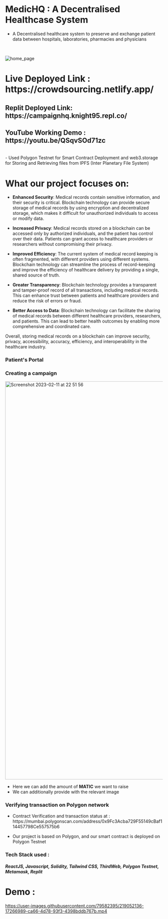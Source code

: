 # MedicHQ : A Decentralised Healthcase System
- A Decentralised healthcare system to preserve and exchange patient data between hospitals, laboratories, pharmacies and physicians
<br/>

![home_page](https://user-images.githubusercontent.com/79582395/227748683-5ec537e9-9b51-4c57-95eb-a53df678f331.jpeg)
 
 <h1>Live Deployed Link   : https://crowdsourcing.netlify.app/</h1>
 <h2> Replit Deployed Link: https://campaignhq.knight95.repl.co/</h2>
 <h2>YouTube Working Demo : https://youtu.be/QSqvSOd71zc</h2>
 <br/>
 - Used Polygon Testnet for Smart Contract Deployment and web3.storage for Storing and Retrieving files from IPFS (Inter Planetary File System)
 <br/>
 
 # What our project focuses on:

- <b>Enhanced Security</b>: Medical records contain sensitive information, and their security is critical. Blockchain technology can provide secure storage of medical records by using encryption and decentralized storage, which makes it difficult for unauthorized individuals to access or modify data.

- <b>Increased Privacy</b>: Medical records stored on a blockchain can be accessed only by authorized individuals, and the patient has control over their data. Patients can grant access to healthcare providers or researchers without compromising their privacy.

- <b>Improved Efficiency</b>: The current system of medical record keeping is often fragmented, with different providers using different systems. Blockchain technology can streamline the process of record-keeping and improve the efficiency of healthcare delivery by providing a single, shared source of truth.

- <b>Greater Transparency</b>: Blockchain technology provides a transparent and tamper-proof record of all transactions, including medical records. This can enhance trust between patients and healthcare providers and reduce the risk of errors or fraud.

- <b>Better Access to Data</b>: Blockchain technology can facilitate the sharing of medical records between different healthcare providers, researchers, and patients. This can lead to better health outcomes by enabling more comprehensive and coordinated care.

Overall, storing medical records on a blockchain can improve security, privacy, accessibility, accuracy, efficiency, and interoperability in the healthcare industry.

<h3>Patient's Portal</h3>


<h3>Creating a campaign </h3>
<img width="1272" alt="Screenshot 2023-02-11 at 22 51 56" src="https://user-images.githubusercontent.com/79582395/218273848-d1680215-a895-4592-aa75-098d760827da.png">

- Here we can add the amount of <b>MATIC</b> we want to raise
- We can additionally provide with the relevant image


<h3>Verifying transaction on Polygon network</h3>

- <p>Contract Verification and transaction status at : https://mumbai.polygonscan.com/address/0x9Fc3Acba729F55149cBaf114457798Ce557575b6</p>



- Our project is based on Polygon, and our smart contract is deployed on Polygon Testnet


<h3>Tech Stack used :</h3>
<h5>ReactJS, Javascript, Solidity, Tailwind CSS, ThirdWeb, Polygon Testnet, Metamask, Replit</h5>

# Demo : 


https://user-images.githubusercontent.com/79582395/219052136-17266989-ca66-4d78-93f3-4398bddb767b.mp4



